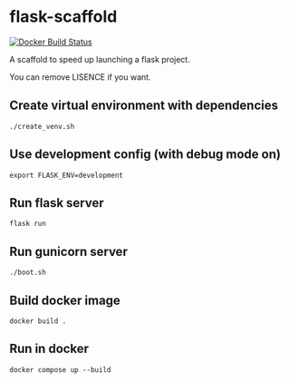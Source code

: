 # flask-scaffold

[![Docker Build Status](https://img.shields.io/docker/build/kigawas/flask-scaffold.svg)](https://hub.docker.com/r/kigawas/flask-scaffold/)

A scaffold to speed up launching a flask project.

You can remove LISENCE if you want.

## Create virtual environment with dependencies

    ./create_venv.sh

## Use development config (with debug mode on)

    export FLASK_ENV=development

## Run flask server

    flask run

## Run gunicorn server

    ./boot.sh

## Build docker image

    docker build .

## Run in docker

    docker compose up --build
